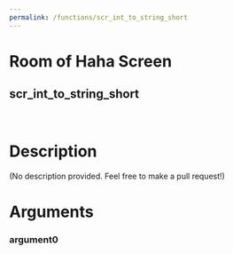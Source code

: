 ```yaml
---
permalink: /functions/scr_int_to_string_short
---
```

# Room of Haha Screen  
## scr_int_to_string_short  
&nbsp;  
# Description  
(No description provided. Feel free to make a pull request!) 
&nbsp;  
# Arguments
### argument0

&nbsp;  


